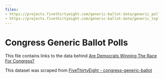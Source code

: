 ```yaml
---
files:
- https://projects.fivethirtyeight.com/generic-ballot-data/generic_polllist.csv
- https://projects.fivethirtyeight.com/generic-ballot-data/generic_topline.csv
---
```

# Congress Generic Ballot Polls

This file contains links to the data behind [Are Democrats Winning The Race For Congress?](https://projects.fivethirtyeight.com/congress-generic-ballot-polls/)

This dataset was scraped from [FiveThirtyEight - congress-generic-ballot](https://github.com/fivethirtyeight/data/tree/master/congress-generic-ballot)